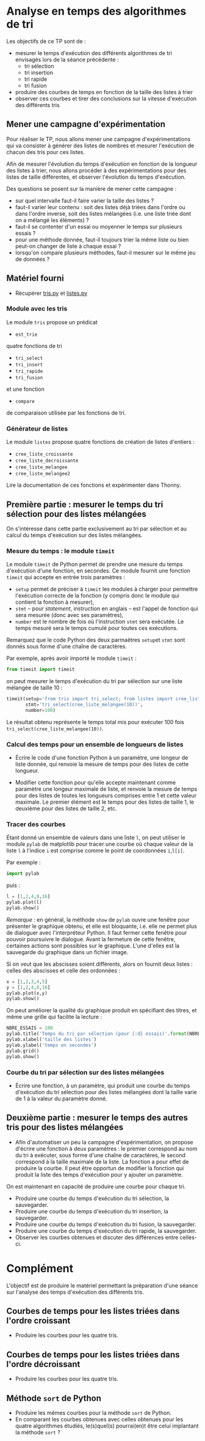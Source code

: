 # Analyse en temps des algorithmes de tri

Les objectifs de ce TP sont de :
* mesurer le temps d'exécution des différents algorithmes de tri envisagés lors de la séance précédente :
  * tri sélection
  * tri insertion
  * tri rapide
  * tri fusion
* produire des courbes de temps en fonction de la taille des listes à trier
* observer ces courbes et tirer des conclusions sur la vitesse d'exécution des différents tris


## Mener une campagne d'expérimentation

Pour réaliser le TP, nous allons mener une campagne d'expérimentations
qui va consister à générer des listes de nombres et mesurer
l'exécution de chacun des tris pour ces listes.

Afin de mesurer l'évolution du temps d'exécution en fonction de la
longueur des listes à trier, nous allons procéder à des
expérimentations pour des listes de taille différentes, et observer
l'évolution du temps d'exécution.

Des questions se posent sur la manière de mener cette campagne :
* sur quel intervalle faut-il faire varier la taille des listes ?
* faut-il varier leur contenu : soit des listes déjà triées dans l'ordre ou dans l'ordre inverse, soit des listes mélangées (i.e. une liste triée dont on a mélangé les éléments) ?
* faut-il se contenter d'un essai ou moyenner le temps sur plusieurs essais ?
* pour une méthode donnée, faut-il toujours trier la même liste ou bien peut-on changer de liste à chaque essai ?
* lorsqu'on compare plusieurs méthodes, faut-il mesurer sur le même jeu de données ?

## Matériel fourni

* Récupérer [tris.py](./tris.py) et [listes.py](./listes.py)

### Module avec les tris

Le module `tris` propose un prédicat
* `est_trie`

quatre fonctions de tri
* `tri_select`
* `tri_insert`
* `tri_rapide`
* `tri_fusion`

et une fonction
* `compare`


de comparaison utilisée par les fonctions de tri.

### Générateur de listes

Le module `listes` propose quatre fonctions de création de listes d'entiers :
* `cree_liste_croissante`
* `cree_liste_decroissante`
* `cree_liste_melangee`
* `cree_liste_melangee2`

Lire la documentation de ces fonctions et expérimenter dans Thonny.

## Première partie : mesurer le temps du tri sélection pour des listes mélangées

On s'intéresse dans cette partie exclusivement au tri par sélection et au calcul du temps d'exécution sur des listes mélangées.

### Mesure du temps : le module `timeit`

Le module `timeit` de Python permet de prendre une mesure du temps
d'exécution d'une fonction, en secondes. Ce module fournit une
fonction `timeit` qui accepte en entrée trois paramètres :
* `setup` permet de préciser à `timeit` les modules à charger pour
  permettre l'exécution correcte de la fonction (y compris donc le
  module qui contient la fonction à mesurer),
* `stmt` – pour _statement_, instruction en anglais – est l'appel de
  fonction qui sera mesurée (donc avec ses paramètres),
* `number` est le nombre de fois où l'instruction `stmt` sera
  exécutée. Le temps mesuré sera le temps cumulé pour toutes ces
  exécutions.

Remarquez que le code Python des deux parmaètres `setup`et `stmt` sont
donnés sous forme d'une chaîne de caractères.


Par exemple, après avoir importé le module `timeit` :
```python
from timeit import timeit
```

on peut mesurer le temps d'exécution du tri par sélection sur une liste mélangée de taille 10 :
```python
timeit(setup='from tris import tri_select; from listes import cree_liste_melangee',
       stmt='tri_select(cree_liste_melangee(10))',
       number=100)
```

Le résultat obtenu représente le temps total mis pour exécuter 100 fois `tri_select(cree_liste_melangee(10))`.

### Calcul des temps pour un ensemble de longueurs de listes

* Écrire le code d'une fonction Python à un paramètre, une longeur de
  liste donnée, qui renvoie la mesure de temps pour des listes de
  cette longueur.

* Modifier cette fonction pour qu'elle accepte maintenant comme
  paramètre une longeur maximale de liste, et renvoie la
  mesure de temps pour des listes de toutes les longueurs comprises
  entre 1 et cette valeur maximale. Le premier élément est le temps
  pour des listes de taille 1, le deuxième pour des listes de taille
  2, etc.

### Tracer des courbes

Étant donné un ensemble de valeurs dans une liste `l`, on peut utiliser le module `pylab` de matplotlib pour tracer une courbe où chaque valeur de la liste `l` à l'indice `i` est comprise comme le point de coordonnées `i`,`l[i]`.

Par exemple :
```python
import pylab
```
puis :
```python
l = [1,2,4,8,16]
pylab.plot(l)
pylab.show()
```

*Remarque :* en général, la méthode `show` de `pylab` ouvre une fenêtre pour présenter le graphique obtenu, et elle est bloquante, i.e. elle ne permet plus de dialoguer
avec l'interpréteur Python. Il faut fermer cette fenêtre pour pouvoir poursuivre le dialogue. Avant la fermeture de cette fenêtre, certaines actions sont possibles sur
le graphique. L'une d'elles est la sauvegarde du graphique dans un fichier image.


Si on veut que les abscisses soient différents, alors on fournit deux
listes : celles des abscisses et celle des ordonnées :
```python
x = [1,2,3,4,5]
y = [1,2,4,8,16]
pylab.plot(x,y)
pylab.show()
```

On peut améliorer la qualité du graphique produit en spécifiant des titres, et même une grille qui facilite la lecture  :
```python
NBRE_ESSAIS = 100
pylab.title('Temps du tri par sélection (pour {:d} essais)'.format(NBRE_ESSAIS))
pylab.xlabel('taille des listes')
pylab.ylabel('temps en secondes')
pylab.grid()
pylab.show()
```

### Courbe du tri par sélection sur des listes mélangées

* Écrire une fonction, à un paramètre, qui produit une courbe du temps d'exécution du tri sélection pour des listes mélangées dont la taille varie de 1 à la valeur du paramètre donné.

## Deuxième partie : mesurer le temps des autres tris pour des listes mélangées

* Afin d'automatiser un peu la campagne d'expérimentation, on propose d'écrire une fonction à deux paramètres : le premier correspond au nom du tri à exécuter, sous forme d'une chaîne de caractères, le second correspond à la taille maximale de la liste. La fonction a pour effet de produire la courbe. Il peut être opportun de modifier la fonction qui produit la liste des temps d'exécution pour y ajouter un paramètre.

On est maintenant en capacité de produire une courbe pour chaque tri.

* Produire une courbe du temps d'exécution du tri sélection, la sauvegarder.
* Produire une courbe du temps d'exécution du tri insertion, la sauvegarder.
* Produire une courbe du temps d'exécution du tri fusion, la sauvegarder.
* Produire une courbe du temps d'exécution du tri rapide, la sauvegarder.
* Observer les courbes obtenues et discuter des différences entre celles-ci.


# Complément

L'objectif est de produire le matériel permettant la préparation d'une séance sur l'analyse des temps d'exécution des différents tris.

## Courbes de temps pour les listes triées dans l'ordre croissant

* Produire les courbes pour les quatre tris.

## Courbes de temps pour les listes triées dans l'ordre décroissant

* Produire les courbes pour les quatre tris.

## Méthode `sort` de Python

* Produire les mêmes courbes pour la méthode `sort` de Python.
* En comparant les courbes obtenues avec celles obtenues pour les quatre algorithmes étudiés, le(s)quel(s) pourrai(en)t être celui implantant la méthode `sort` ?
